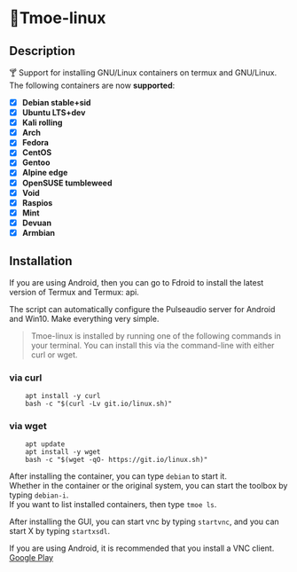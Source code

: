 # 🍭Tmoe-linux

## Description

🍸 Support for installing GNU/Linux containers on termux and GNU/Linux.  
The following containers are now **supported**:

- [x] **Debian stable+sid**
- [x] **Ubuntu LTS+dev**
- [x] **Kali rolling**
- [x] **Arch**
- [x] **Fedora**
- [x] **CentOS**
- [x] **Gentoo**
- [x] **Alpine edge**
- [x] **OpenSUSE tumbleweed**
- [x] **Void**
- [x] **Raspios**
- [x] **Mint**
- [x] **Devuan**
- [x] **Armbian**

## Installation

If you are using Android, then you can go to Fdroid to install the latest version of Termux and Termux: api.

The script can automatically configure the Pulseaudio server for Android and Win10. Make everything very simple.

> Tmoe-linux is installed by running one of the following commands in your terminal. You can install this via the command-line with either curl or wget.

### **via curl**

```shell
    apt install -y curl
    bash -c "$(curl -Lv git.io/linux.sh)"
```

### **via wget**

```shell
    apt update
    apt install -y wget
    bash -c "$(wget -qO- https://git.io/linux.sh)"
```

After installing the container, you can type `debian` to start it.  
Whether in the container or the original system, you can start the toolbox by typing `debian-i`.  
If you want to list installed containers, then type `tmoe ls`.  

After installing the GUI, you can start vnc by typing `startvnc`, and you can start X by typing `startxsdl`.  

If you are using Android, it is recommended that you install a VNC client.  
[Google Play](https://play.google.com/store/apps/details?id=com.realvnc.viewer.android)  
